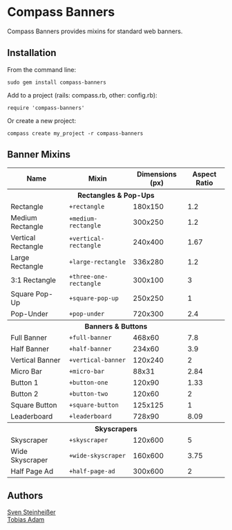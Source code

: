 # Compass Banners #

Compass Banners provides mixins for standard web banners.

## Installation ##

From the command line:

    sudo gem install compass-banners

Add to a project (rails: compass.rb, other: config.rb):

    require 'compass-banners'

Or create a new project:

    compass create my_project -r compass-banners

## Banner Mixins ##

<table>
  <tr>
    <th>Name</th>
    <th>Mixin</th>
    <th>Dimensions (px)</th>
    <th>Aspect Ratio</th>
  </tr>
  <tr>
    <th colspan="4">Rectangles &amp; Pop-Ups</th>
  </tr>
  <tr>
    <td>Rectangle</td>
    <td><code>+rectangle</code></td>
    <td>180x150</td>
    <td>1.2</td>
  </tr>
  <tr>
    <td>Medium Rectangle</td>
    <td><code>+medium-rectangle</code></td>
    <td>300x250</td>
    <td>1.2</td>
  </tr>
  <tr>
    <td>Vertical Rectangle</td>
    <td><code>+vertical-rectangle</code></td>
    <td>240x400</td>
    <td>1.67</td>
  </tr>
  <tr>
    <td>Large Rectangle</td>
    <td><code>+large-rectangle</code></td>
    <td>336x280</td>
    <td>1.2</td>
  </tr>
  <tr>
    <td>3:1 Rectangle</td>
    <td><code>+three-one-rectangle</code></td>
    <td>300x100</td>
    <td>3</td>
  </tr>
  <tr>
    <td>Square Pop-Up</td>
    <td><code>+square-pop-up</code></td>
    <td>250x250</td>
    <td>1</td>
  </tr>
  <tr>
    <td>Pop-Under</td>
    <td><code>+pop-under</code></td>
    <td>720x300</td>
    <td>2.4</td>
  </tr>
  <tr>
    <th colspan="4">Banners &amp; Buttons</th>
  </tr>
  <tr>
    <td>Full Banner</td>
    <td><code>+full-banner</code></td>
    <td>468x60</td>
    <td>7.8</td>
  </tr>
  <tr>
    <td>Half Banner</td>
    <td><code>+half-banner</code></td>
    <td>234x60</td>
    <td>3.9</td>
  </tr>
  <tr>
    <td>Vertical Banner</td>
    <td><code>+vertical-banner</code></td>
    <td>120x240</td>
    <td>2</td>
  </tr>
  <tr>
    <td>Micro Bar</td>
    <td><code>+micro-bar</code></td>
    <td>88x31</td>
    <td>2.84</td>
  </tr>
  <tr>
    <td>Button 1</td>
    <td><code>+button-one</code></td>
    <td>120x90</td>
    <td>1.33</td>
  </tr>
  <tr>
    <td>Button 2</td>
    <td><code>+button-two</code></td>
    <td>120x60</td>
    <td>2</td>
  </tr>
  <tr>
    <td>Square Button</td>
    <td><code>+square-button</code></td>
    <td>125x125</td>
    <td>1</td>
  </tr>
  <tr>
    <td>Leaderboard</td>
    <td><code>+leaderboard</code></td>
    <td>728x90</td>
    <td>8.09</td>
  </tr>
  <tr>
    <th colspan="4">Skyscrapers</th>
  </tr>
  <tr>
    <td>Skyscraper</td>
    <td><code>+skyscraper</code></td>
    <td>120x600</td>
    <td>5</td>
  </tr>
  <tr>
    <td>Wide Skyscraper</td>
    <td><code>+wide-skyscraper</code></td>
    <td>160x600</td>
    <td>3.75</td>
  </tr>
  <tr>
    <td>Half Page Ad</td>
    <td><code>+half-page-ad</code></td>
    <td>300x600</td>
    <td>2</td>
  </tr>
</table>

## Authors ##

[Sven Steinheißer](https://github.com/rockdog)<br>
[Tobias Adam](https://github.com/tow8ie)
